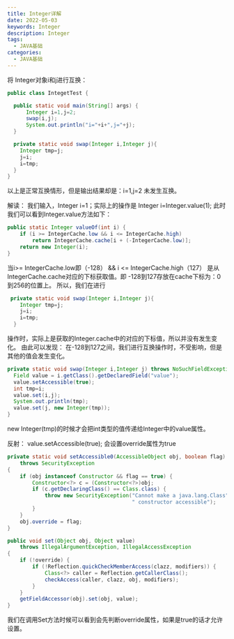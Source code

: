```yaml
---
title: Integer详解
date: 2022-05-03
keywords: Integer
description: Integer
tags:
  - JAVA基础
categories:
  - JAVA基础
---
```



将 Integer对象i和j进行互换：

```java
public class IntegetTest {

  public static void main(String[] args) {
      Integer i=1,j=2;
      swap(i,j);
      System.out.println("i="+i+",j="+j);
  }

  private static void swap(Integer i,Integer j){
    Integer tmp=j;
    j=i;
    i=tmp;
  }
}

```


以上是正常互换情形，但是输出结果却是：i=1,j=2
未发生互换。

解读：
我们输入，Integer i=1；实际上的操作是 Integer i=Integer.value(1);
此时我们可以看到Integer.value方法如下：

```java
public static Integer valueOf(int i) {
    if (i >= IntegerCache.low && i <= IntegerCache.high)
        return IntegerCache.cache[i + (-IntegerCache.low)];
    return new Integer(i);
}

```


当i>= IntegerCache.low即（-128） && i <= IntegerCache.high（127）
是从 IntegerCache.cache对应的下标获取值。即 -128到127存放在cache下标为：0到256的位置上。
所以，我们在进行 

```java
 private static void swap(Integer i,Integer j){
    Integer tmp=j;
    j=i;
    i=tmp;
  }
```
  

操作时，实际上是获取的Integer.cache中的对应的下标值，所以并没有发生变化。
由此可以发现：
在-128到127之间，我们进行互换操作时，不受影响，但是其他的值会发生变化。

```java
private static void swap(Integer i,Integer j) throws NoSuchFieldException, IllegalAccessException {
  Field value = i.getClass().getDeclaredField("value");
  value.setAccessible(true);
  int tmp=i;
  value.set(i,j);
  System.out.println(tmp);
  value.set(j, new Integer(tmp));
}


```

new Integer(tmp)的时候才会把int类型的值传递给Integer中的value属性。

反射：
 value.setAccessible(true);
会设置override属性为true

```java
private static void setAccessible0(AccessibleObject obj, boolean flag)
    throws SecurityException
{
    if (obj instanceof Constructor && flag == true) {
        Constructor<?> c = (Constructor<?>)obj;
        if (c.getDeclaringClass() == Class.class) {
            throw new SecurityException("Cannot make a java.lang.Class" +
                                        " constructor accessible");
        }
    }
    obj.override = flag;
}

public void set(Object obj, Object value)
    throws IllegalArgumentException, IllegalAccessException
{
    if (!override) {
        if (!Reflection.quickCheckMemberAccess(clazz, modifiers)) {
            Class<?> caller = Reflection.getCallerClass();
            checkAccess(caller, clazz, obj, modifiers);
        }
    }
    getFieldAccessor(obj).set(obj, value);
}

```


我们在调用Set方法时候可以看到会先判断override属性，如果是true的话才允许设置。

